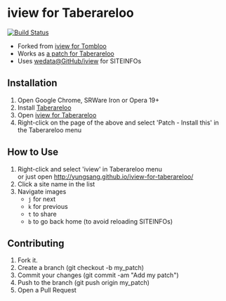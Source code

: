 # iview for Taberareloo

[![Build Status](https://travis-ci.org/YungSang/iview-for-taberareloo.png?branch=master)](https://travis-ci.org/YungSang/iview-for-taberareloo)

- Forked from [iview for Tombloo](https://github.com/ku/iview-for-tombloo)
- Works as [a patch for Taberareloo](https://github.com/YungSang/patches-for-taberareloo)
- Uses [wedata@GitHub/iview](http://wedata.github.io/iview/) for SITEINFOs

## Installation

1. Open Google Chrome, SRWare Iron or Opera 19+
1. Install [Taberareloo](https://chrome.google.com/webstore/detail/taberareloo/ldcnohnnlpgglecmkldelbmiokgmikno)
1. Open [iview for Taberareloo](http://yungsang.github.io/iview-for-taberareloo/iview.for.taberareloo.tbrl.js)
1. Right-click on the page of the above and select 'Patch - Install this' in the Taberareloo menu

## How to Use

1. Right-click and select 'iview' in Taberareloo menu  
	or just open http://yungsang.github.io/iview-for-taberareloo/
1. Click a site name in the list
1. Navigate images  
	- `j` for next
	- `k` for previous
	- `t` to share
	- `b` to go back home (to avoid reloading SITEINFOs)

## Contributing

1. Fork it.
1. Create a branch (git checkout -b my_patch)
1. Commit your changes (git commit -am "Add my patch")
1. Push to the branch (git push origin my_patch)
1. Open a Pull Request
